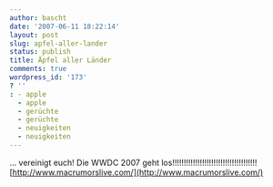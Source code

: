 ```yaml
---
author: bascht
date: '2007-06-11 18:22:14'
layout: post
slug: apfel-aller-lander
status: publish
title: Äpfel aller Länder
comments: true
wordpress_id: '173'
? ''
: - apple
  - apple
  - gerüchte
  - gerüchte
  - neuigkeiten
  - neuigkeiten
---
```


... vereinigt euch! Die WWDC 2007 geht
los!!!!!!!!!!!!!!!!!!!!!!!!!!!!!!!!!!!!!
[http://www.macrumorslive.com/](http://www.macrumorslive.com/)


